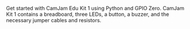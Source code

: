 Get started with CamJam Edu Kit 1 using Python and GPIO Zero. CamJam Kit 1 contains a breadboard, three LEDs, a button, a buzzer, and the necessary jumper cables and resistors.
